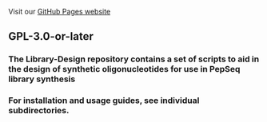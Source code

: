 Visit our [GitHub Pages website](https://ladnerlab.github.io/Library-Design/)

## GPL-3.0-or-later

### The Library-Design repository contains a set of scripts to aid in the design of synthetic oligonucleotides for use in PepSeq library synthesis

### For installation and usage guides, see individual subdirectories. 